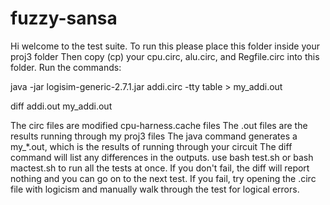 fuzzy-sansa
===========

Hi welcome to the test suite.
To run this please place this folder inside your proj3 folder
Then copy (cp) your cpu.circ, alu.circ, and Regfile.circ into this folder.
Run the commands: 

java -jar logisim-generic-2.7.1.jar addi.circ -tty table > my_addi.out

diff addi.out my_addi.out

The circ files are modified cpu-harness.cache files
The .out files are the results running through my proj3 files
The java command generates a my_*.out, which is the results of running through your circuit
The diff command will list any differences in the outputs.
use bash test.sh or bash mactest.sh to run all the tests at once.
If you don't fail, the diff will report nothing and you can go on to the next test.
If you fail, try opening the .circ file with logicism and manually walk through the test for logical errors.
